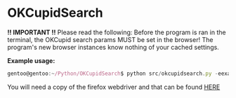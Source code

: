 # OKCupidSearch

**!! IMPORTANT !!** Please read the following: Before the program is ran in the terminal, the OKCupid search params MUST be set in the browser! The program's new browser instances know nothing of your cached settings.

**Example usage:**
```javascript
gentoo@gentoo:~/Python/OKCupidSearch$ python src/okcupidsearch.py -eexample@email.com -ppassword -kMike
```

You will need a copy of the firefox webdriver and that can be found [HERE](https://github.com/mozilla/geckodriver/releases)
